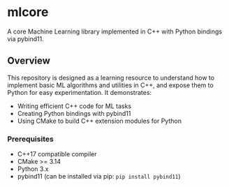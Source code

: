 # mlcore

A core Machine Learning library implemented in C++ with Python bindings via pybind11.

## Overview

This repository is designed as a learning resource to understand how to implement basic ML algorithms and utilities in C++, and expose them to Python for easy experimentation. It demonstrates:

- Writing efficient C++ code for ML tasks
- Creating Python bindings with pybind11
- Using CMake to build C++ extension modules for Python

### Prerequisites

- C++17 compatible compiler
- CMake >= 3.14
- Python 3.x
- pybind11 (can be installed via pip: `pip install pybind11`)